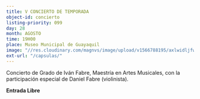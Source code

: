 ```yaml
---
title: V CONCIERTO DE TEMPORADA
object-id: concierto
listing-priority: 099
day: 28
month: AGOSTO
time: 19H00
place: Museo Municipal de Guayaquil
image: "//res.cloudinary.com/magnvs/image/upload/v1566788195/axlwidljfwn4n55qojkr.jpg"
ext-url: "/capsulas/"
---
```


Concierto de Grado de Iván Fabre, Maestría en Artes Musicales, con la participación especial de Daniel Fabre (violinista).

**Entrada Libre**
